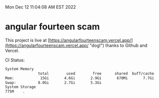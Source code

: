 Mon Dec 12 11:04:08 AM EST 2022

# angular fourteen scam


This project is live at [https://angularfourteenscam.vercel.app/](https://angularfourteenscam.vercel.app/ "dog!") thanks to Github and Vercel.

CI Status: 

```bash
System Memory
               total        used        free      shared  buff/cache   available
Mem:            15Gi       4.6Gi       2.9Gi       670Mi       7.7Gi       9.7Gi
Swap:          8.0Gi       2.7Gi       5.3Gi
System Storage
775M	.
```
